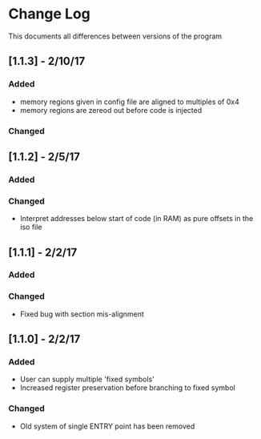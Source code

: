# Change Log
This documents all differences between versions of the program

## [1.1.3] - 2/10/17
### Added

- memory regions given in config file are aligned to
    multiples of 0x4
- memory regions are zereod out before code is injected

### Changed

## [1.1.2] - 2/5/17
### Added

### Changed

- Interpret addresses below start of code (in RAM) as pure
    offsets in the iso file

## [1.1.1] - 2/2/17
### Added

### Changed

- Fixed bug with section mis-alignment

## [1.1.0] - 2/2/17
### Added

- User can supply multiple 'fixed symbols'
- Increased register preservation before branching to fixed symbol

### Changed

- Old system of single ENTRY point has been removed 


